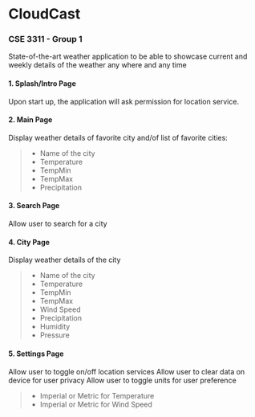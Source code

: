 # CloudCast
### CSE 3311 - Group 1

State-of-the-art weather application to be able to showcase current and weekly details of the weather any where and any time

#### 1. Splash/Intro Page
  Upon start up, the application will ask permission for location service.

#### 2. Main Page
  Display weather details of favorite city and/of list of favorite cities:
 > * Name of the city
 > * Temperature
 > * TempMin
 > * TempMax
 > * Precipitation
 
#### 3. Search Page
  Allow user to search for a city
  
#### 4. City Page
  Display weather details of the city
 > * Name of the city
 > * Temperature
 > * TempMin
 > * TempMax
 > * Wind Speed
 > * Precipitation
 > * Humidity
 > * Pressure
  
#### 5. Settings Page
 Allow user to toggle on/off location services
 Allow user to clear data on device for user privacy
 Allow user to toggle units for user preference
 > * Imperial or Metric for Temperature
 > * Imperial or Metric for Wind Speed
